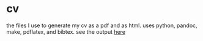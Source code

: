 # cv

the files I use to generate my cv as a pdf
and as html. uses python, pandoc, make, pdflatex,
and bibtex. see the output [here](https://askhamwhat.github.io/cv)